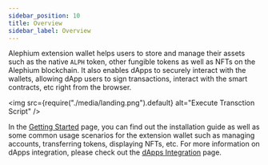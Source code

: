 ```yaml
---
sidebar_position: 10
title: Overview
sidebar_label: Overview
---
```


Alephium extension wallet helps users to store and manage their assets
such as the native `ALPH` token, other fungible tokens as well as NFTs
on the Alephium blockchain.  It also enables dApps to securely
interact with the wallets, allowing dApp users to sign transactions,
interact with the smart contracts, etc right from the browser.

<img src={require("./media/landing.png").default} alt="Execute Transction Script" />

In the [Getting Started](/wallet/extension-wallet/getting-started)
page, you can find out the installation guide as well as some common
usage scenarios for the extension wallet such as managing accounts,
transferring tokens, displaying NFTs, etc. For more information on
dApps integration, please check out the
[dApps Integration](/wallet/extension-wallet/dapp) page.
